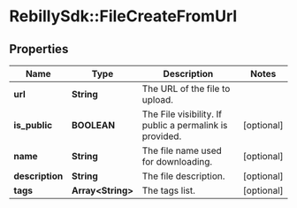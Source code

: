 # RebillySdk::FileCreateFromUrl

## Properties
Name | Type | Description | Notes
------------ | ------------- | ------------- | -------------
**url** | **String** | The URL of the file to upload. | 
**is_public** | **BOOLEAN** | The File visibility. If public a permalink is provided. | [optional] 
**name** | **String** | The file name used for downloading. | [optional] 
**description** | **String** | The file description. | [optional] 
**tags** | **Array&lt;String&gt;** | The tags list. | [optional] 

